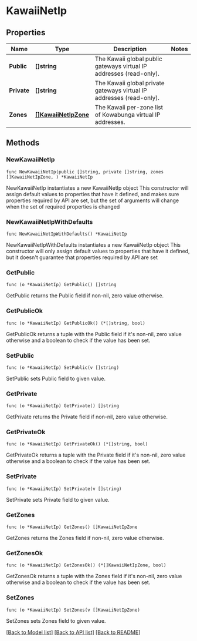 # KawaiiNetIp

## Properties

Name | Type | Description | Notes
------------ | ------------- | ------------- | -------------
**Public** | **[]string** | The Kawaii global public gateways virtual IP addresses (read-only). | 
**Private** | **[]string** | The Kawaii global private gateways virtual IP addresses (read-only). | 
**Zones** | [**[]KawaiiNetIpZone**](KawaiiNetIpZone.md) | The Kawaii per-zone list of Kowabunga virtual IP addresses. | 

## Methods

### NewKawaiiNetIp

`func NewKawaiiNetIp(public []string, private []string, zones []KawaiiNetIpZone, ) *KawaiiNetIp`

NewKawaiiNetIp instantiates a new KawaiiNetIp object
This constructor will assign default values to properties that have it defined,
and makes sure properties required by API are set, but the set of arguments
will change when the set of required properties is changed

### NewKawaiiNetIpWithDefaults

`func NewKawaiiNetIpWithDefaults() *KawaiiNetIp`

NewKawaiiNetIpWithDefaults instantiates a new KawaiiNetIp object
This constructor will only assign default values to properties that have it defined,
but it doesn't guarantee that properties required by API are set

### GetPublic

`func (o *KawaiiNetIp) GetPublic() []string`

GetPublic returns the Public field if non-nil, zero value otherwise.

### GetPublicOk

`func (o *KawaiiNetIp) GetPublicOk() (*[]string, bool)`

GetPublicOk returns a tuple with the Public field if it's non-nil, zero value otherwise
and a boolean to check if the value has been set.

### SetPublic

`func (o *KawaiiNetIp) SetPublic(v []string)`

SetPublic sets Public field to given value.


### GetPrivate

`func (o *KawaiiNetIp) GetPrivate() []string`

GetPrivate returns the Private field if non-nil, zero value otherwise.

### GetPrivateOk

`func (o *KawaiiNetIp) GetPrivateOk() (*[]string, bool)`

GetPrivateOk returns a tuple with the Private field if it's non-nil, zero value otherwise
and a boolean to check if the value has been set.

### SetPrivate

`func (o *KawaiiNetIp) SetPrivate(v []string)`

SetPrivate sets Private field to given value.


### GetZones

`func (o *KawaiiNetIp) GetZones() []KawaiiNetIpZone`

GetZones returns the Zones field if non-nil, zero value otherwise.

### GetZonesOk

`func (o *KawaiiNetIp) GetZonesOk() (*[]KawaiiNetIpZone, bool)`

GetZonesOk returns a tuple with the Zones field if it's non-nil, zero value otherwise
and a boolean to check if the value has been set.

### SetZones

`func (o *KawaiiNetIp) SetZones(v []KawaiiNetIpZone)`

SetZones sets Zones field to given value.



[[Back to Model list]](../README.md#documentation-for-models) [[Back to API list]](../README.md#documentation-for-api-endpoints) [[Back to README]](../README.md)


